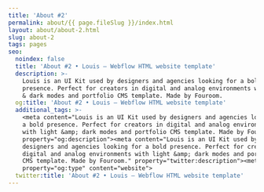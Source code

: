```yaml
---
title: 'About #2'
permalink: about/{{ page.fileSlug }}/index.html
layout: about/about-2.html
slug: about-2
tags: pages
seo:
  noindex: false
  title: 'About #2 • Louis – Webflow HTML website template'
  description: >-
    Louis is an UI Kit used by designers and agencies looking for a bold
    presence. Perfect for creators in digital and analog environments with light
    & dark modes and portfolio CMS template. Made by Fouroom.
  og:title: 'About #2 • Louis – Webflow HTML website template'
  additional_tags: >-
    <meta content="Louis is an UI Kit used by designers and agencies looking for
    a bold presence. Perfect for creators in digital and analog environments
    with light &amp; dark modes and portfolio CMS template. Made by Fouroom."
    property="og:description"><meta content="Louis is an UI Kit used by
    designers and agencies looking for a bold presence. Perfect for creators in
    digital and analog environments with light &amp; dark modes and portfolio
    CMS template. Made by Fouroom." property="twitter:description"><meta
    property="og:type" content="website">
  twitter:title: 'About #2 • Louis – Webflow HTML website template'
---
```



